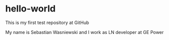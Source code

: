 # hello-world
This is my first test repository at GitHub

My name is Sebastian Wasniewski and I work as LN developer at GE Power
